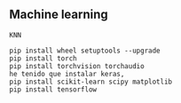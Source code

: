 ## Machine learning

    KNN
    
    pip install wheel setuptools --upgrade
    pip install torch 
    pip install torchvision torchaudio
    he tenido que instalar keras, 
    pip install scikit-learn scipy matplotlib
    pip install tensorflow